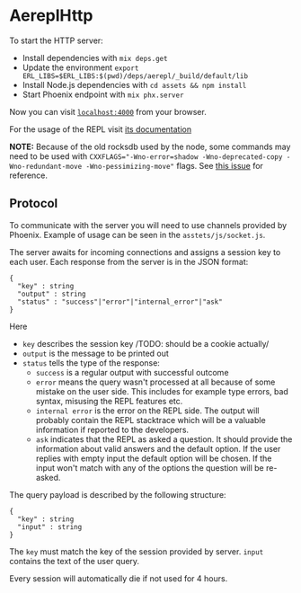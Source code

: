 # AereplHttp

To start the HTTP server:

  * Install dependencies with `mix deps.get`
  * Update the environment `export ERL_LIBS=$ERL_LIBS:$(pwd)/deps/aerepl/_build/default/lib`
  * Install Node.js dependencies with `cd assets && npm install`
  * Start Phoenix endpoint with `mix phx.server`

Now you can visit [`localhost:4000`](http://localhost:4000) from your browser.

For the usage of the REPL visit [its documentation](https://github.com/aeternity/aerepl)

**NOTE:** Because of the old rocksdb used by the node, some commands may need to be used with `CXXFLAGS="-Wno-error=shadow -Wno-deprecated-copy -Wno-redundant-move -Wno-pessimizing-move"` flags. See [this issue](https://github.com/aeternity/aeternity/issues/2846) for reference.

## Protocol

To communicate with the server you will need to use channels provided by Phoenix. Example of usage can be seen in the `asstets/js/socket.js`.

The server awaits for incoming connections and assigns a session key to each user. Each response from the server is in the JSON format:
```
{
  "key" : string
  "output" : string
  "status" : "success"|"error"|"internal_error"|"ask"
}
```
Here
 * `key` describes the session key /TODO: should be a cookie actually/
 * `output` is the message to be printed out
 * `status` tells the type of the response:
   * `success` is a regular output with successful outcome
   * `error` means the query wasn't processed at all because of some mistake on the user side. This includes for example type errors, bad syntax, misusing the REPL features etc.
   * `internal error` is the error on the REPL side. The output will probably contain the REPL stacktrace which will be a valuable information if reported to the developers.
   * `ask` indicates that the REPL as asked a question. It should provide the information about valid answers and the default option. If the user replies with empty input the default option will be chosen. If the input won't match with any of the options the question will be re-asked.
   

The query payload is described by the following structure:
```
{
  "key" : string
  "input" : string
}
```
The `key` must match the key of the session provided by server. `input` contains the text of the user query.

Every session will automatically die if not used for 4 hours.
